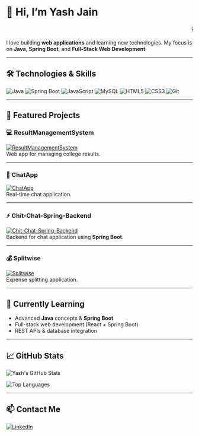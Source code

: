 # 👋 Hi, I’m Yash Jain
<marquee>💻 Aspiring Java & Web Developer | 📍 Surat, India 🌐</marquee>

I love building **web applications** and learning new technologies. My focus is on **Java**, **Spring Boot**, and **Full-Stack Web Development**.

---

## 🛠️ Technologies & Skills

![Java](https://img.shields.io/badge/Java-ED8B00?style=for-the-badge&logo=java&logoColor=white) 
![Spring Boot](https://img.shields.io/badge/Spring%20Boot-6DB33F?style=for-the-badge&logo=spring&logoColor=white) 
![JavaScript](https://img.shields.io/badge/JavaScript-F7DF1E?style=for-the-badge&logo=javascript&logoColor=black) 
![MySQL](https://img.shields.io/badge/MySQL-4479A1?style=for-the-badge&logo=mysql&logoColor=white) 
![HTML5](https://img.shields.io/badge/HTML5-E34F26?style=for-the-badge&logo=html5&logoColor=white) 
![CSS3](https://img.shields.io/badge/CSS3-1572B6?style=for-the-badge&logo=css3&logoColor=white) 
![Git](https://img.shields.io/badge/Git-F05032?style=for-the-badge&logo=git&logoColor=white)

---

## 📂 Featured Projects

### 💻 ResultManagementSystem
[![ResultManagementSystem](https://img.shields.io/badge/ResultManagementSystem-JavaScript-blue?style=for-the-badge)](https://github.com/YashJain2409/ResultManagementSystem)  
Web app for managing college results.

---

### 💬 ChatApp
[![ChatApp](https://img.shields.io/badge/ChatApp-JavaScript-purple?style=for-the-badge)](https://github.com/YashJain2409/ChatApp)  
Real-time chat application.

---

### ⚡ Chit-Chat-Spring-Backend
[![Chit-Chat-Spring-Backend](https://img.shields.io/badge/Chit--Chat--Spring--Backend-Java-green?style=for-the-badge)](https://github.com/YashJain2409/Chit-Chat-Spring-Backend)  
Backend for chat application using **Spring Boot**.

---

### 💰 Splitwise
[![Splitwise](https://img.shields.io/badge/Splitwise-Java-red?style=for-the-badge)](https://github.com/YashJain2409/Splitwise)  
Expense splitting application.

---

## 🌱 Currently Learning

- Advanced **Java** concepts & **Spring Boot**  
- Full-stack web development (React + Spring Boot)  
- REST APIs & database integration  

---

## 📈 GitHub Stats

![Yash's GitHub Stats](https://github-readme-stats.vercel.app/api?username=YashJain2409&show_icons=true&hide_title=true&count_private=true&hide=prs)

![Top Languages](https://github-readme-stats.vercel.app/api/top-langs/?username=YashJain2409&layout=compact)


---

## 📫 Contact Me

[![LinkedIn](https://img.shields.io/badge/LinkedIn-0077B5?style=for-the-badge&logo=linkedin&logoColor=white)](https://www.linkedin.com/in/yash-jain-2a15141b8/)

